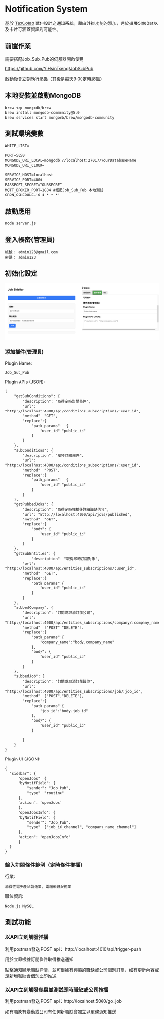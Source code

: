 # Notification System

基於 [TabColab](https://github.com/YiHsinTseng/tabcolab-api) 延伸設計之通知系統，藉由外掛功能的添加，用於擴展SideBar以及卡片可涵蓋資訊的可能性。

## 前置作業

需要搭配Job_Sub_Pub的伺服器開啟使用

https://github.com/YiHsinTseng/JobSubPub

啟動後會立刻執行爬蟲（其後是每天9:00定時爬蟲）

## 本地安裝並啟動MongoDB

```
brew tap mongodb/brew
brew install mongodb-community@5.0
brew services start mongodb/brew/mongodb-community
```

## 測試環境變數

```
WHITE_LIST=

PORT=5050
MONGODB_URI_LOCAL=mongodb://localhost:27017/yourDatabaseName
MONGODB_URI_CLOUD=

SERVICE_HOST=localhost
SERVICE_PORT=4000
PASSPORT_SECRET=YOURSECRET
MQTT_BROKER_PORT=1884 #搭配Job_Sub_Pub 本地測試
CRON_SCHEDULE='0 4 * * *'
```

## 啟動應用

```
node server.js
```

## 登入帳密(管理員)
```
帳號： admin123@gmail.com
密碼： admin123
```

## 初始化設定

![](./img/sample.png)

### 添加插件(管理員)

Plugin Name:
```
Job_Sub_Pub
```
Plugin APIs (JSON):
```
{
    "getSubConditions": {
        "description": "取得定時訂閱條件",
        "url": "http://localhost:4000/api/conditions_subscriptions/:user_id",
        "method": "GET",
        "replace":{
            "path_params":	{
                "user_id":"public_id"
            }
        } 
    },
    "subConditions": {
        "description": "定時訂閱條件",
        "url": "http://localhost:4000/api/conditions_subscriptions/:user_id",
        "method": "POST",
        "replace":{
            "path_params":	{
                "user_id":"public_id"
            }
        } 
    },
    "getPubbedJobs": {
        "description": "取得定時推播後詳細職缺內容",
        "url": "http://localhost:4000/api/jobs/published",
        "method": "GET",
        "replace":{
            "body":	{
                "user_id":"public_id"
            }
        }
    },
    "getSubEntities": {
            "description": "取得即時訂閱對象",
        "url": "http://localhost:4000/api/entities_subscriptions/:user_id",
        "method": "GET",
        "replace":{
            "path_params":{
                "user_id":"public_id"
            }
        }
    },
    "subbedCompany": {
        "description": "訂閱或取消訂閱公司",
        "url": "http://localhost:4000/api/entities_subscriptions/company/:company_name",
        "method": ["POST","DELETE"],
        "replace":{
            "path_params":{
                "company_name":"body.company_name"
            },
            "body":	{
                "user_id":"public_id"
            }
        }
    },
    "subbedJob": {
        "description": "訂閱或取消訂閱職位",
        "url": "http://localhost:4000/api/entities_subscriptions/job/:job_id",
        "method": ["POST","DELETE"],
        "replace":{
            "path_params":{
                "job_id":"body.job_id"
            },
            "body":	{
                "user_id":"public_id"
            }

        }
    }
}
```

Plugin UI (JSON):
```
{
  "sidebar": {
      "openJobs": {
      "byNotifField": {
          "sender": "Job_Pub",
          "type": "routine"
      },
      "action": "openJobs"
      },
      "openJobsInfo": {
      "byNotifField": {
          "sender": "Job_Pub",
          "type": ["job_id_channel", "company_name_channel"]
      },
      "action": "openJobsInfo"
      }
  }
}
```

### 輸入訂閱條件範例（定時條件推播）

行業:
```
消費性電子產品製造業, 電腦軟體服務業
```
職位資訊:
```
Node.js MySQL
```


## 測試功能

### 以API立刻觸發推播

利用postman發送 POST api： http://localhost:4010/api/trigger-push

用於立即根據訂閱條件取得推送通知

點擊通知顯示職缺詳情，並可根據有興趣的職缺或公司個別訂閱，如有更新內容或是新增職缺會個別立即推送

### 以API立刻觸發爬蟲並測試即時職缺或公司推播

利用postman發送 POST api：http://localhost:5060/go_job

如有職缺有變動或公司有任何新職缺會獨立以單條通知推送